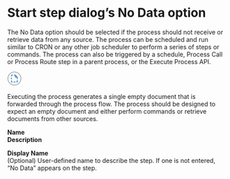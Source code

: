 # Start step dialog’s No Data option

<head>
  <meta name="guidename" content="Integration"/>
  <meta name="context" content="GUID-42b3f4e9-a681-42c3-8df8-5530ef3b460a"/>
</head>


The No Data option should be selected if the process should not receive or retrieve data from any source. The process can be scheduled and run similar to CRON or any other job scheduler to perform a series of steps or commands. The process can also be triggered by a schedule, Process Call or Process Route step in a parent process, or the Execute Process API.

![Start step icon No Data option](../Images/step-ic-start-no-data_daeb4f19-9b39-4ebf-95e1-668e37b708f5.jpg)

Executing the process generates a single empty document that is forwarded through the process flow. The process should be designed to expect an empty document and either perform commands or retrieve documents from other sources.

**Name**   
**Description**

**Display Name**   
\(Optional\) User-defined name to describe the step. If one is not entered, “No Data” appears on the step.